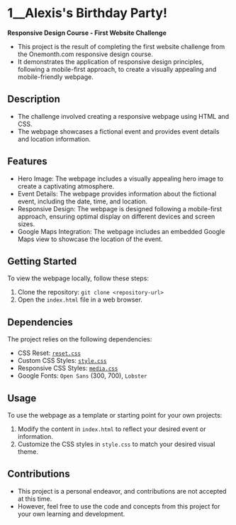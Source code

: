 # 1__Alexis's Birthday Party!

**Responsive Design Course - First Website Challenge**

- This project is the result of completing the first website challenge from the Onemonth.com responsive design course. 
- It demonstrates the application of responsive design principles, following a mobile-first approach, to create a visually appealing and mobile-friendly webpage.

## Description

- The challenge involved creating a responsive webpage using HTML and CSS. 
- The webpage showcases a fictional event and provides event details and location information.

## Features

- Hero Image: The webpage includes a visually appealing hero image to create a captivating atmosphere.
- Event Details: The webpage provides information about the fictional event, including the date, time, and location.
- Responsive Design: The webpage is designed following a mobile-first approach, ensuring optimal display on different devices and screen sizes.
- Google Maps Integration: The webpage includes an embedded Google Maps view to showcase the location of the event.

## Getting Started

To view the webpage locally, follow these steps:

1. Clone the repository: `git clone <repository-url>`
2. Open the `index.html` file in a web browser.

## Dependencies

The project relies on the following dependencies:

- CSS Reset: [`reset.css`](css/reset.css)
- Custom CSS Styles: [`style.css`](css/style.css)
- Responsive CSS Styles: [`media.css`](css/media.css)
- Google Fonts: `Open Sans` (300, 700), `Lobster`

## Usage

To use the webpage as a template or starting point for your own projects:

1. Modify the content in `index.html` to reflect your desired event or information.
2. Customize the CSS styles in `style.css` to match your desired visual theme.

## Contributions
- This project is a personal endeavor, and contributions are not accepted at this time. 
- However, feel free to use the code and concepts from this project for your own learning and development.